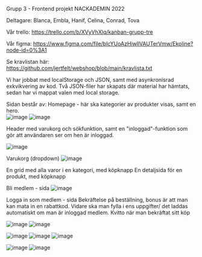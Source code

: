 Grupp 3 - Frontend projekt NACKADEMIN 2022

Deltagare:
Blanca, Embla, Hanif, Celina, Conrad, Tova 


Vår trello:
https://trello.com/b/XVyVhXlq/kanban-grupp-tre

Vår figma: 
https://www.figma.com/file/bIcYUoAzHiwllVAUTerVmw/Ekoline?node-id=0%3A1

Se kravlistan här:
https://github.com/jertfelt/webshop/blob/main/kravlista.txt

Vi har jobbat med localStorage och JSON, samt med asynkronisrad exkvikvering av kod. 
Två JSON-filer har skapats där material har hämtats, sedan har vi mappat valen med local storage.

Sidan består av:
 Homepage - här ska kategorier av produkter visas, samt en hero. <br>
![image](https://user-images.githubusercontent.com/30622818/155895907-8355aece-4f7f-40bd-9fb3-47173ec07e26.png)
![image](https://user-images.githubusercontent.com/30622818/155897280-c769e480-2133-4b7a-a085-f39740d98448.png)
 

 Header med varukorg och sökfunktion, samt en "inloggad"-funktion som gör att användaren ser om hen är inloggad.


![image](https://user-images.githubusercontent.com/30622818/155897335-0206b6d3-b870-42d5-aa9c-0a53860518d8.png)

 Varukorg (dropdown)
![image](https://user-images.githubusercontent.com/30622818/155897298-20845b4d-7224-4654-bab8-0649a83a7852.png)


 En grid med alla varor i en kategori, med köpknapp
 En detaljsida för en produkt, med köpknapp

 Bli medlem - sida
![image](https://user-images.githubusercontent.com/30622818/155897321-a1ae38e5-519d-48d0-ba7d-f3a690d59378.png)

 Logga in som medlem - sida
 Bekräftelse på beställning, bonus är att man kan mata in en rabattkod. 
Vidare ska man fylla i ens uppgifter/ det laddas automatiskt om man är inloggad medlem.
 Kvitto när man bekräftat sitt köp








![image](https://user-images.githubusercontent.com/30622818/155897432-727bd8eb-6a3a-4ef5-aa41-bbab07381d7d.png)
![image](https://user-images.githubusercontent.com/30622818/155897464-b7d1264c-d2bb-409d-80de-bf83355bb8e9.png)

![image](https://user-images.githubusercontent.com/30622818/155897469-75264aac-b868-4161-86d0-661175a860dd.png)
![image](https://user-images.githubusercontent.com/30622818/155897475-d3e22e03-e88c-4fea-bd47-574763a1568c.png)
![image](https://user-images.githubusercontent.com/30622818/155897484-24b6c7f0-af4a-4603-8932-80eb92363cd2.png)

![image](https://user-images.githubusercontent.com/30622818/155897556-62ce9cda-4be8-4594-ad80-adce87a1ee4c.png)
![image](https://user-images.githubusercontent.com/30622818/156028766-fcf25760-f310-4cd4-8c45-acd2530e6eea.png)

